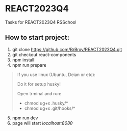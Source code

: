 # REACT2023Q4
Tasks for REACT2023Q4 RSSchool

## How to start project:
1. git clone https://github.com/BrBrov/REACT2023Q4.git
2. git checkout react-components
3. npm install
4. npm run prepare

> If you use linux (Ubuntu, Deian or etc):
> 
> Do it for setup husky!
> 
> Open trminal and run:
> - chmod ug+x .husky/*
> - chmod ug+x .git/hooks/*

5. npm run dev
6. page will start *localhost:8080*